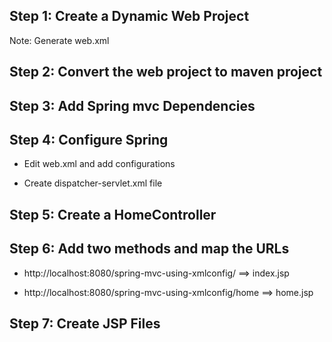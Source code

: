 ## Step 1: Create a Dynamic Web Project 
Note: Generate web.xml

## Step 2: Convert the web project to maven project 

## Step 3: Add Spring mvc Dependencies

## Step 4: Configure Spring 

* Edit web.xml and add configurations

* Create dispatcher-servlet.xml file

## Step 5: Create a HomeController

## Step 6: Add two methods and map the URLs 

* http://localhost:8080/spring-mvc-using-xmlconfig/  ==> index.jsp

* http://localhost:8080/spring-mvc-using-xmlconfig/home ==> home.jsp

## Step 7: Create JSP Files

